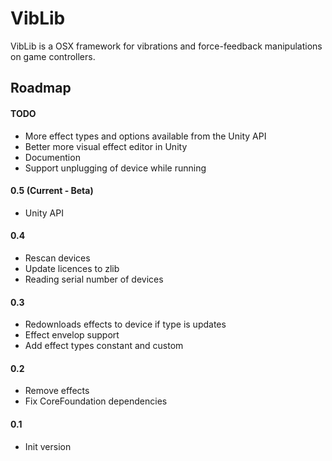 # VibLib
VibLib is a OSX framework for vibrations and force-feedback manipulations on game controllers.

## Roadmap

#### TODO
* More effect types and options available from the Unity API
* Better more visual effect editor in Unity
* Documention
* Support unplugging of device while running

#### 0.5 (Current - Beta)
* Unity API

#### 0.4
* Rescan devices
* Update licences to zlib
* Reading serial number of devices

#### 0.3
* Redownloads effects to device if type is updates 
* Effect envelop support
* Add effect types constant and custom

#### 0.2
* Remove effects
* Fix CoreFoundation dependencies

#### 0.1
* Init version